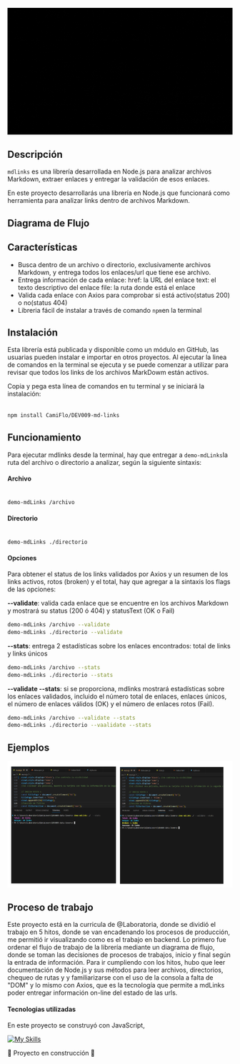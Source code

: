 ![video-logoMdLinks](docs/md.gif)



## Descripción

`mdlinks` es una librería desarrollada en Node.js para analizar archivos Markdown, extraer enlaces y entregar la validación de esos enlaces. 

En este proyecto desarrollarás una librería en Node.js que funcionará como herramienta para analizar links dentro de archivos Markdown. 

## Diagrama de Flujo


## Características

* Busca dentro de un archivo o directorio, exclusivamente archivos Markdown, y entrega todos los enlaces/url que tiene ese archivo.
* Entrega información de cada enlace:
href: la URL del enlace
text: el texto descriptivo del enlace
file: la ruta donde está el enlace
* Valida cada enlace con Axios para comprobar si está activo(status 200) o no(status 404)
* Libreria fácil de instalar a través de comando `npm`en la terminal


## Instalación

Esta librería está publicada y disponible como un módulo en GitHub, las usuarias pueden instalar e importar en otros proyectos. Al ejecutar la linea de comandos en la terminal se ejecuta y se puede comenzar a utilizar para revisar que todos los links de los archivos MarkDowm están activos. 

Copia y pega esta línea de comandos en tu terminal y se iniciará la instalación:

```bash

npm install CamiFlo/DEV009-md-links

```
## Funcionamiento


Para ejecutar mdlinks desde la terminal, hay que entregar a `demo-mdLinks`la ruta del archivo o directorio a analizar, según la siguiente sintaxis:

#### Archivo

```bash

demo-mdLinks /archivo

```
#### Directorio

```bash

demo-mdLinks ./directorio

```


#### Opciones

Para obtener el status de los links validados por Axios y un resumen de los links activos, rotos (broken) y el total, hay que agregar a la sintaxis los flags de las opciones:

**--validate**: valida cada enlace que se encuentre en los archivos Markdown y mostrará su status (200 ó 404)  y statusText (OK o Fail)
```bash
demo-mdLinks /archivo --validate
demo-mdLinks ./directorio --validate

```

**--stats**:  entrega 2 estadísticas sobre los enlaces encontrados: total de links y links únicos

```bash
demo-mdLinks /archivo --stats
demo-mdLinks ./directorio --stats

```

**--validate --stats**: si se proporciona, mdlinks mostrará estadísticas sobre los enlaces validados, incluido el número total de enlaces, enlaces únicos, el número de enlaces válidos (OK) y el número de enlaces rotos (Fail). 
```bash
demo-mdLinks /archivo --validate --stats
demo-mdLinks ./directorio --vaalidate --stats

```
## Ejemplos

![ejemplo_validate-stats](docs/ejemplo-validate-stats.png)

## Proceso de trabajo
Este proyecto está en la curricula de @Laboratoria, donde se dividió el trabajo en 5 hitos, donde se van encadenando los procesos de producción, me permitió ir visualizando como es el trabajo en backend.
Lo primero fue ordenar el flujo de trabajo de la librería mediante un diagrama de flujo, donde se toman las decisiones de procesos de trabajos, inicio y final según la entrada de información.
Para ir cumpliendo con los hitos, hubo que leer documentación de Node.js y sus métodos para leer archivos, directorios, chequeo de rutas y y familiarizarse con el uso de la consola a falta de "DOM" y lo mismo con Axios, que es la tecnología que permite a mdLinks poder entregar información on-line del estado de las urls.


#### Tecnologias utilizadas
En este proyecto se construyó con JavaScript, 

[![My Skills](https://skillicons.dev/icons?i=js,nodejs,jest,figma)](https://skillicons.dev)




:construction: Proyecto en construcción :construction:
